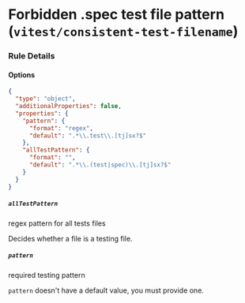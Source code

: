 # Forbidden .spec test file pattern (`vitest/consistent-test-filename`)

<!-- end auto-generated rule header -->

### Rule Details

#### Options

```json
{
  "type": "object",
  "additionalProperties": false,
  "properties": {
    "pattern": {
      "format": "regex",
      "default": ".*\\.test\\.[tj]sx?$"
    },
    "allTestPattern": {
      "format": "",
      "default": ".*\\.(test|spec)\\.[tj]sx?$"
    }
  }
}
```

##### `allTestPattern`

regex pattern for all tests files

Decides whether a file is a testing file.

##### `pattern`

required testing pattern

`pattern` doesn't have a default value, you must provide one.
